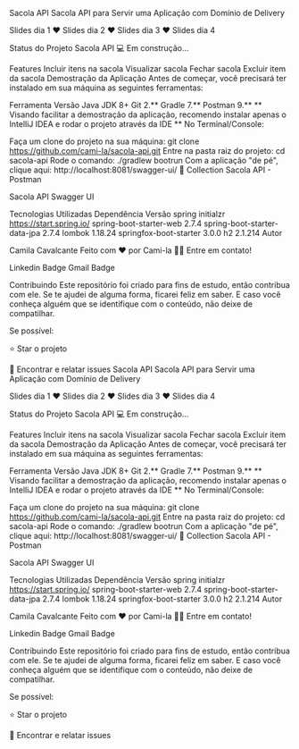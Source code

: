 
Sacola API
Sacola API para Servir uma Aplicação com Domínio de Delivery

Slides dia 1 ♥ Slides dia 2 ♥ Slides dia 3 ♥ Slides dia 4

Status do Projeto
Sacola API 💻 Em construção...

Features
Incluir itens na sacola
Visualizar sacola
Fechar sacola
Excluir item da sacola
Demostração da Aplicação
Antes de começar, você precisará ter instalado em sua máquina as seguintes ferramentas:

Ferramenta	Versão
Java JDK	8+
Git	2.**
Gradle	7.**
Postman	9.**
** Visando facilitar a demostração da aplicação, recomendo instalar apenas o IntelliJ IDEA e rodar o projeto através da IDE **
No Terminal/Console:

Faça um clone do projeto na sua máquina: git clone https://github.com/cami-la/sacola-api.git
Entre na pasta raiz do projeto: cd sacola-api
Rode o comando: ./gradlew bootrun
Com a aplicação "de pé", clique aqui: http://localhost:8081/swagger-ui/
🚀 Collection Sacola API - Postman

Sacola API Swagger UI

Tecnologias Utilizadas
Dependência	Versão
spring initialzr	https://start.spring.io/
spring-boot-starter-web	2.7.4
spring-boot-starter-data-jpa	2.7.4
lombok	1.18.24
springfox-boot-starter	3.0.0
h2	2.1.214
Autor

Camila Cavalcante
Feito com ❤️ por Cami-la 👋🏽 Entre em contato!

Linkedin Badge Gmail Badge

Contribuindo
Este repositório foi criado para fins de estudo, então contribua com ele.
Se te ajudei de alguma forma, ficarei feliz em saber. E caso você conheça alguém que se identifique com o conteúdo, não deixe de compatilhar.

Se possível:

⭐️ Star o projeto

🐛 Encontrar e relatar issues
Sacola API
Sacola API para Servir uma Aplicação com Domínio de Delivery

Slides dia 1 ♥ Slides dia 2 ♥ Slides dia 3 ♥ Slides dia 4

Status do Projeto
Sacola API 💻 Em construção...

Features
Incluir itens na sacola
Visualizar sacola
Fechar sacola
Excluir item da sacola
Demostração da Aplicação
Antes de começar, você precisará ter instalado em sua máquina as seguintes ferramentas:

Ferramenta	Versão
Java JDK	8+
Git	2.**
Gradle	7.**
Postman	9.**
** Visando facilitar a demostração da aplicação, recomendo instalar apenas o IntelliJ IDEA e rodar o projeto através da IDE **
No Terminal/Console:

Faça um clone do projeto na sua máquina: git clone https://github.com/cami-la/sacola-api.git
Entre na pasta raiz do projeto: cd sacola-api
Rode o comando: ./gradlew bootrun
Com a aplicação "de pé", clique aqui: http://localhost:8081/swagger-ui/
🚀 Collection Sacola API - Postman

Sacola API Swagger UI

Tecnologias Utilizadas
Dependência	Versão
spring initialzr	https://start.spring.io/
spring-boot-starter-web	2.7.4
spring-boot-starter-data-jpa	2.7.4
lombok	1.18.24
springfox-boot-starter	3.0.0
h2	2.1.214
Autor

Camila Cavalcante
Feito com ❤️ por Cami-la 👋🏽 Entre em contato!

Linkedin Badge Gmail Badge

Contribuindo
Este repositório foi criado para fins de estudo, então contribua com ele.
Se te ajudei de alguma forma, ficarei feliz em saber. E caso você conheça alguém que se identifique com o conteúdo, não deixe de compatilhar.

Se possível:

⭐️ Star o projeto

🐛 Encontrar e relatar issues